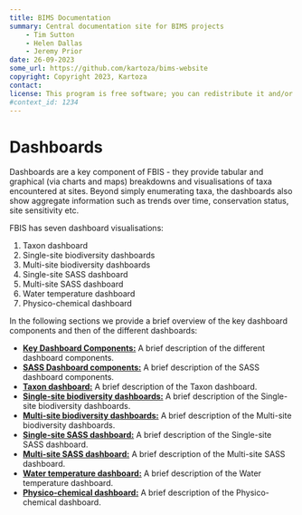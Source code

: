 ```yaml
---
title: BIMS Documentation
summary: Central documentation site for BIMS projects
    - Tim Sutton
    - Helen Dallas
    - Jeremy Prior
date: 26-09-2023
some_url: https://github.com/kartoza/bims-website
copyright: Copyright 2023, Kartoza
contact: 
license: This program is free software; you can redistribute it and/or modify it under the terms of the GNU Affero General Public License as published by the Free Software Foundation; either version 3 of the License, or (at your option) any later version.
#context_id: 1234
---
```


# Dashboards

Dashboards are a key component of FBIS - they provide tabular and graphical (via charts and maps) breakdowns and visualisations of taxa encountered at sites. Beyond simply enumerating taxa, the dashboards also show aggregate information such as trends over time, conservation status, site sensitivity etc.

FBIS has seven dashboard visualisations:

1. Taxon dashboard
2. Single-site biodiversity dashboards
3. Multi-site biodiversity dashboards
4. Single-site SASS dashboard
5. Multi-site SASS dashboard
6. Water temperature dashboard
7. Physico-chemical dashboard

In the following sections we provide a brief overview of the key dashboard components and then of the different dashboards:

* **[Key Dashboard Components:](key-components.md)** A brief description of the different dashboard components.
* **[SASS Dashboard components:](sass-components.md)** A brief description of the SASS dashboard components.
* **[Taxon dashboard:](taxon.md)** A brief description of the Taxon dashboard.
* **[Single-site biodiversity dashboards:](single-site-biodiversity.md)** A brief description of the Single-site biodiversity dashboards.
* **[Multi-site biodiversity dashboards:](multi-site-biodiversity.md)** A brief description of the Multi-site biodiversity dashboards.
* **[Single-site SASS dashboard:](single-site-sass.md)** A brief description of the Single-site SASS dashboard.
* **[Multi-site SASS dashboard:](multi-site-sass.md)** A brief description of the Multi-site SASS dashboard.
* **[Water temperature dashboard:](water-temperature.md)** A brief description of the Water temperature dashboard.
* **[Physico-chemical dashboard:](physico-chemical.md)** A brief description of the Physico-chemical dashboard.
